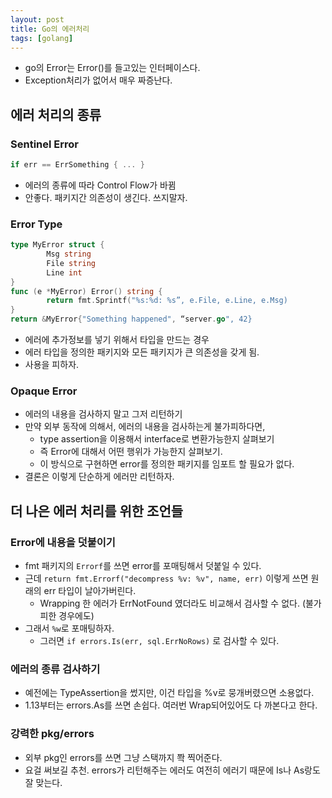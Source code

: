 ```yaml
---
layout: post
title: Go의 에러처리
tags: [golang]
---
```


- go의 Error는 Error()를 들고있는 인터페이스다.
- Exception처리가 없어서 매우 짜증난다.

## 에러 처리의 종류

### Sentinel Error

```go
if err == ErrSomething { ... }
```

- 에러의 종류에 따라 Control Flow가 바뀜
- 안좋다. 패키지간 의존성이 생긴다. 쓰지말자.

### Error Type

```go
type MyError struct {
        Msg string
        File string
        Line int
}
func (e *MyError) Error() string { 
        return fmt.Sprintf("%s:%d: %s”, e.File, e.Line, e.Msg)
}
return &MyError{"Something happened", “server.go", 42}
```

- 에러에 추가정보를 넣기 위해서 타입을 만드는 경우
- 에러 타입을 정의한 패키지와 모든 패키지가 큰 의존성을 갖게 됨.
- 사용을 피하자.

### Opaque Error

- 에러의 내용을 검사하지 말고 그저 리턴하기
- 만약 외부 동작에 의해서, 에러의 내용을 검사하는게 불가피하다면, 
   - type assertion을 이용해서 interface로 변환가능한지 살펴보기
   - 즉 Error에 대해서 어떤 행위가 가능한지 살펴보기.
   - 이 방식으로 구현하면 error를 정의한 패키지를 임포트 할 필요가 없다.
- 결론은 이렇게 단순하게 에러만 리턴하자.

## 더 나은 에러 처리를 위한 조언들

### Error에 내용을 덧붙이기

- fmt 패키지의 `Errorf`를 쓰면 error를 포매팅해서 덧붙일 수 있다.
- 근데 `return fmt.Errorf("decompress %v: %v", name, err)` 이렇게 쓰면 원래의 err 타입이 날아가버린다.
  - Wrapping 한 에러가 ErrNotFound 였더라도 비교해서 검사할 수 없다. (불가피한 경우에도)
- 그래서 `%w`로 포매팅하자.
  - 그러면 `if errors.Is(err, sql.ErrNoRows)` 로 검사할 수 있다.

### 에러의 종류 검사하기

- 예전에는 TypeAssertion을 썼지만, 이건 타입을 %v로 뭉개버렸으면 소용없다.
- 1.13부터는 errors.As를 쓰면 손쉽다. 여러번 Wrap되어있어도 다 까본다고 한다.

### 강력한 pkg/errors

- 외부 pkg인 errors를 쓰면 그냥 스택까지 쫙 찍어준다.
- 요걸 써보길 추천. errors가 리턴해주는 에러도 여전히 에러기 때문에 Is나 As랑도 잘 맞는다.